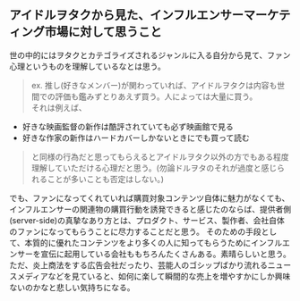 ---
---
## アイドルヲタクから見た、インフルエンサーマーケティング市場に対して思うこと

世の中的にはヲタクとカテゴライズされるジャンルに入る自分から見て、ファン心理というものを理解しているなとは思う。

> ex.
推し(好きなメンバー)が関わっていれば、アイドルヲタクは内容も世間での評価も鑑みずとりあえず買う。人によっては大量に買う。  
それは例えば、  
- 好きな映画監督の新作は酷評されていても必ず映画館で見る
- 好きな作家の新作はハードカバーしかないときにでも買って読む  
>
> と同様の行為だと思ってもらえるとアイドルヲタク以外の方でもある程度理解していただける心理だと思う。(勿論ドルヲタのそれが過度と感じられることが多いことも否定はしない。)

でも、ファンになってくれていれば購買対象コンテンツ自体に魅力がなくても、インフルエンサーの関連物の購買行動を誘発できると感じたのならば、提供者側(server-side)の真摯なあり方とは、プロダクト、サービス、製作者、会社自体のファンになってもらうことに尽力することだと思う。
そのための手段として、本質的に優れたコンテンツをより多くの人に知ってもらうためにインフルエンサーを宣伝に起用している会社ももちろんたくさんある。素晴らしいと思う。ただ、炎上商法をする広告会社だったり、芸能人のゴシップばかり流れるニュースメディアなどを見ていると、如何に楽して瞬間的な売上を増やすかにしか興味ないのかなと悲しい気持ちになる。
